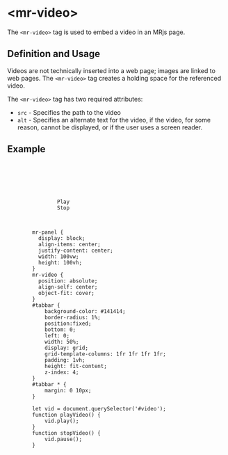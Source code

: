 # &lt;mr-video&gt;

The `<mr-video>` tag is used to embed a video in an MRjs page.

## Definition and Usage

Videos are not technically inserted into a web page; images are linked to web pages. The `<mr-video>` tag creates a holding space for the referenced video.

The `<mr-video>` tag has two required attributes:

* `src` - Specifies the path to the video
* `alt` - Specifies an alternate text for the video, if the video, for some reason, cannot be displayed, or if the user uses a screen reader.

## Example

<inline-repl render-height="360" editor-height="240">
    <code slot="html">
        <mr-app>
            <mr-panel>
                <mr-video id="#video" src="/static/sample/video.mp4" alt="A youtube video used as one of the intro videos for MRjs. The main tag line is as follows 'Spatial Development can be intimidating, but it doesn't have to be. mrjs enables you to break out from 2D to 3D, using the tools you already know how to use: HTML, CSS, and a little JavaScript.'"></mr-video>
            </mr-panel>
            <mr-panel id="tabbar" data-position="0 0 0.001">
                <mr-button onclick="playVideo()" class="col-1">Play</mr-button>
                <mr-button onclick="stopVideo()" class="col-2">Stop</mr-button>
            </mr-panel>
        </mr-app>
    </code>
    <code slot="css">
        mr-panel {
          display: block;
          align-items: center;
          justify-content: center;
          width: 100vw;
          height: 100vh;
        }
        mr-video {
          position: absolute;
          align-self: center;
          object-fit: cover;
        }
        #tabbar {
            background-color: #141414;
            border-radius: 1%;
            position:fixed;
            bottom: 0;
            left: 0;
            width: 50%;
            display: grid;
            grid-template-columns: 1fr 1fr 1fr 1fr;
            padding: 1vh;
            height: fit-content;
            z-index: 4;
        }
        #tabbar * {
            margin: 0 10px;
        }
    </code>
    <code slot="javascript">
        let vid = document.querySelector('#video');
        function playVideo() {
            vid.play();
        }
        function stopVideo() {
            vid.pause();
        }
    </code>
</inline-repl>
